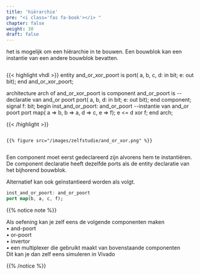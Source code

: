 ```yaml
---
title: 'hiërarchie'
pre: "<i class='fas fa-book'></i> "
chapter: false
weight: 30
draft: false
---
```


het is mogelijk om een hiërarchie in te bouwen. Een bouwblok kan een instantie van een andere bouwblok bevatten.


<div class="multicolumn">
    <div class="column">

{{< highlight vhdl >}}
entity and_or_xor_poort is
port(   a, b, c, d: in bit;
        e: out bit);
end and_or_xor_poort;

architecture arch of and_or_xor_poort is
    component and_or_poort is --declaratie  van and_or poort
    port(   a, b, d: in bit;
            e: out bit);
    end component;
    signal f: bit;
begin
    inst_and_or_poort: and_or_poort --instantie van and_or poort
        port map(   a => b,
                    b => a,
                    d => c,
                    e => f);
        e <= d xor f;
end arch;

{{< /highlight >}}

</div>
<div class="column">

    {{% figure src="/images/zelfstudie/and_or_xor.png" %}}

</div>
</div>

Een component moet eerst gedeclareerd zijn alvorens hem te instantiëren. De component declaratie heeft dezelfde ports als de entity
declaratie van het bijhorend bouwblok.

Alternatief kan ook geïnstantieerd worden als volgt.
```vhdl
inst_and_or_poort: and_or_poort 
port map(b, a, c, f);
```

{{% notice note %}}

Als oefening kan je zelf eens de volgende componenten maken<br/>
• and-poort<br/>
• or-poort<br/>
• invertor<br/>
• een multiplexer die gebruikt maakt van bovenstaande componenten<br/>
Dit kan je dan zelf eens simuleren in Vivado

{{% /notice %}}

